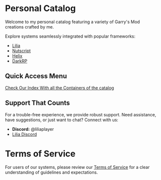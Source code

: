 # Personal Catalog

Welcome to my personal catalog featuring a variety of Garry's Mod creations crafted by me.

Explore systems seamlessly integrated with popular frameworks:

- [Lilia](https://github.com/Lilia-Framework/Lilia)
- [Nutscript](https://github.com/NutScript/NutScript)
- [Helix](https://github.com/NebulousCloud/helix)
- [DarkRP](https://github.com/FPtje/DarkRP)

## Quick Access Menu

[Check Our Index With all the Containers of the catalog]()
## Support That Counts

For a trouble-free experience, we provide robust support. Need assistance, have suggestions, or just want to chat? Connect with us:

- **Discord:** @liliaplayer
- [Lilia Discord](https://discord.gg/XCPXjuQXpT)

# Terms of Service

For users of our systems, please review our [Terms of Service](https://github.com/bleonheart/Leonheart-Catalog/blob/main/termsofservice.md) for a clear understanding of guidelines and expectations.
